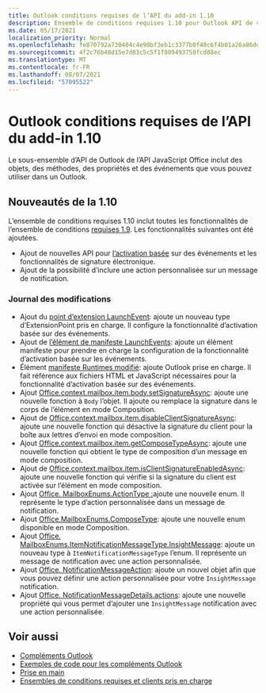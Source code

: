 ```yaml
---
title: Outlook conditions requises de l’API du add-in 1.10
description: Ensemble de conditions requises 1.10 pour Outlook API de votre application.
ms.date: 05/17/2021
localization_priority: Normal
ms.openlocfilehash: fe870792a730404c4e90bf3eb1c3377b0f40c6f4b01a26a86deca56049868f16
ms.sourcegitcommit: 4f2c76b48d15e7d03c5c5f1f809493758fcd88ec
ms.translationtype: MT
ms.contentlocale: fr-FR
ms.lasthandoff: 08/07/2021
ms.locfileid: "57095522"
---
```

# <a name="outlook-add-in-api-requirement-set-110"></a>Outlook conditions requises de l’API du add-in 1.10

Le sous-ensemble d’API de Outlook de l’API JavaScript Office inclut des objets, des méthodes, des propriétés et des événements que vous pouvez utiliser dans un Outlook.

## <a name="whats-new-in-110"></a>Nouveautés de la 1.10

L’ensemble de conditions requises 1.10 inclut toutes les fonctionnalités de l’ensemble de conditions [requises 1.9](../requirement-set-1.9/outlook-requirement-set-1.9.md). Les fonctionnalités suivantes ont été ajoutées.

- Ajout de nouvelles API pour [l’activation basée](../../../outlook/autolaunch.md) sur des événements et les fonctionnalités de signature électronique.
- Ajout de la possibilité d’inclure une action personnalisée sur un message de notification.

### <a name="change-log"></a>Journal des modifications

- Ajout du [point d’extension LaunchEvent](../../manifest/extensionpoint.md#launchevent): ajoute un nouveau type d’ExtensionPoint pris en charge. Il configure la fonctionnalité d’activation basée sur des événements.
- Ajout de [l’élément de manifeste LaunchEvents](../../manifest/launchevents.md): ajoute un élément manifeste pour prendre en charge la configuration de la fonctionnalité d’activation basée sur les événements.
- Élément [manifeste Runtimes modifié](../../manifest/runtimes.md): ajoute Outlook prise en charge. Il fait référence aux fichiers HTML et JavaScript nécessaires pour la fonctionnalité d’activation basée sur des événements.
- Ajout [Office.context.mailbox.item.body.setSignatureAsync](/javascript/api/outlook/office.body?view=outlook-js-1.10&preserve-view=true#setSignatureAsync_data__options__callback_): ajoute une nouvelle fonction à `Body` l’objet. Il ajoute ou remplace la signature dans le corps de l’élément en mode Composition.
- Ajout de [Office.context.mailbox.item.disableClientSignatureAsync](office.context.mailbox.item.md#methods): ajoute une nouvelle fonction qui désactive la signature du client pour la boîte aux lettres d’envoi en mode composition.
- Ajout [Office.context.mailbox.item.getComposeTypeAsync](/javascript/api/outlook/office.messagecompose?view=outlook-js-1.10&preserve-view=true#getComposeTypeAsync_options__callback_): ajoute une nouvelle fonction qui obtient le type de composition d’un message en mode composition.
- Ajout de [Office.context.mailbox.item.isClientSignatureEnabledAsync](office.context.mailbox.item.md#methods): ajoute une nouvelle fonction qui vérifie si la signature du client est activée sur l’élément en mode composition.
- Ajout [Office. MailboxEnums.ActionType :](/javascript/api/outlook/office.mailboxenums.actiontype)ajoute une nouvelle enum. Il représente le type d’action personnalisée dans un message de notification.
- Ajout [Office.MailboxEnums.ComposeType](/javascript/api/outlook/office.mailboxenums.composetype?view=outlook-js-1.10&preserve-view=true): ajoute une nouvelle enum disponible en mode Composition.
- Ajout [Office. MailboxEnums.ItemNotificationMessageType.InsightMessage](/javascript/api/outlook/office.mailboxenums.itemnotificationmessagetype): ajoute un nouveau type à `ItemNotificationMessageType` l’enum. Il représente un message de notification avec une action personnalisée.
- Ajout [Office. NotificationMessageAction](/javascript/api/outlook/office.notificationmessageaction): ajoute un nouvel objet afin que vous pouvez définir une action personnalisée pour votre `InsightMessage` notification.
- Ajout [Office. NotificationMessageDetails.actions](/javascript/api/outlook/office.notificationmessagedetails#actions): ajoute une nouvelle propriété qui vous permet d’ajouter une `InsightMessage` notification avec une action personnalisée.

## <a name="see-also"></a>Voir aussi

- [Compléments Outlook](../../../outlook/outlook-add-ins-overview.md)
- [Exemples de code pour les compléments Outlook](https://developer.microsoft.com/outlook/gallery/?filterBy=Outlook,Samples,Add-ins)
- [Prise en main](../../../quickstarts/outlook-quickstart.md)
- [Ensembles de conditions requises et clients pris en charge](../../requirement-sets/outlook-api-requirement-sets.md)
